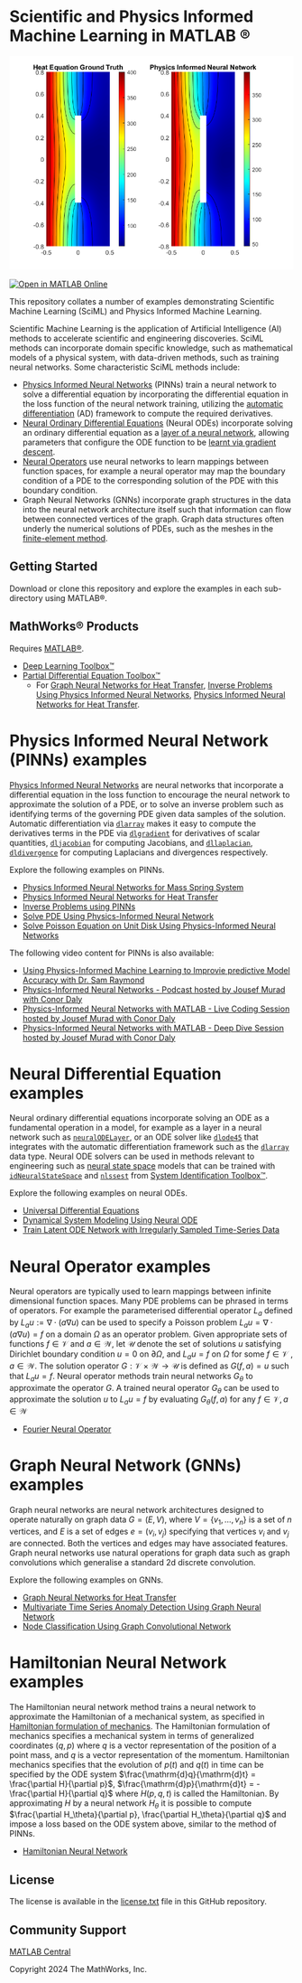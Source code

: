 # Scientific and Physics Informed Machine Learning in MATLAB &reg;

![plot of heat equation solution and physics informed neural network approximation](./ref/heat.png)

[![Open in MATLAB Online](https://www.mathworks.com/images/responsive/global/open-in-matlab-online.svg)](https://matlab.mathworks.com/open/github/v1?repo=matlab-deep-learning/SciML-and-Physics-Informed-Machine-Learning-Examples)

This repository collates a number of examples demonstrating Scientific Machine Learning (SciML) and Physics Informed Machine Learning.

Scientific Machine Learning is the application of Artificial Intelligence (AI) methods to accelerate scientific and engineering discoveries. SciML methods can incorporate domain specific knowledge, such as mathematical models of a physical system, with data-driven methods, such as training neural networks. Some characteristic SciML methods include:

* [Physics Informed Neural Networks](https://doi.org/10.1016/j.jcp.2018.10.045) (PINNs) train a neural network to solve a differential equation by incorporating the differential equation in the loss function of the neural network training, utilizing the [automatic differentiation](https://uk.mathworks.com/help/deeplearning/ug/deep-learning-with-automatic-differentiation-in-matlab.html) (AD) framework to compute the required derivatives.
* [Neural Ordinary Differential Equations](https://arxiv.org/abs/1806.07366) (Neural ODEs) incorporate solving an ordinary differential equation as a [layer of a neural network](https://uk.mathworks.com/help/deeplearning/ref/nnet.cnn.layer.neuralodelayer.html), allowing parameters that configure the ODE function to be [learnt via gradient descent](https://uk.mathworks.com/help/deeplearning/ref/trainnet.html).
* [Neural Operators](https://www.jmlr.org/papers/volume24/21-1524/21-1524.pdf) use neural networks to learn mappings between function spaces, for example a neural operator may map the boundary condition of a PDE to the corresponding solution of the PDE with this boundary condition.
* Graph Neural Networks (GNNs) incorporate graph structures in the data into the neural network architecture itself such that information can flow between connected vertices of the graph. Graph data structures often underly the numerical solutions of PDEs, such as the meshes in the [finite-element method](https://uk.mathworks.com/help/pde/ug/basics-of-the-finite-element-method.html).

## Getting Started

Download or clone this repository and explore the examples in each sub-directory using MATLAB&reg;.

## MathWorks&reg; Products

Requires [MATLAB&reg;](https://uk.mathworks.com/products/matlab.html).
* [Deep Learning Toolbox&trade;](https://uk.mathworks.com/products/deep-learning.html)
* [Partial Differential Equation Toolbox&trade;](https://uk.mathworks.com/products/pde.html)
  * For [Graph Neural Networks for Heat Transfer](./graph-neural-network-for-heat-transfer-problem/), [Inverse Problems Using Physics Informed Neural Networks](./inverse-problems-using-physics-informed-neural-networks/), [Physics Informed Neural Networks for Heat Transfer](./physics-informed-neural-networks-for-heat-transfer/).

# Physics Informed Neural Network (PINNs) examples

[Physics Informed Neural Networks](https://uk.mathworks.com/discovery/physics-informed-neural-networks.html) are neural networks that incorporate a differential equation in the loss function to encourage the neural network to approximate the solution of a PDE, or to solve an inverse problem such as identifying terms of the governing PDE given data samples of the solution. Automatic differentiation via [`dlarray`](https://uk.mathworks.com/help/deeplearning/ref/dlarray.html) makes it easy to compute the derivatives terms in the PDE via [`dlgradient`](https://uk.mathworks.com/help/deeplearning/ref/dlarray.dlgradient.html) for derivatives of scalar quantities, [`dljacobian`](https://uk.mathworks.com/help/deeplearning/ref/dlarray.dljacobian.html) for computing Jacobians, and [`dllaplacian`](https://uk.mathworks.com/help/deeplearning/ref/dlarray.dllaplacian.html), [`dldivergence`](https://uk.mathworks.com/help/deeplearning/ref/dlarray.dldivergence.html) for computing Laplacians and divergences respectively.

Explore the following examples on PINNs.

* [Physics Informed Neural Networks for Mass Spring System](./physics-informed-neural-networks-for-mass-spring-system/)
* [Physics Informed Neural Networks for Heat Transfer](./physics-informed-neural-networks-for-heat-transfer/)
* [Inverse Problems using PINNs](./inverse-problems-using-physics-informed-neural-networks/)
* [Solve PDE Using Physics-Informed Neural Network](https://uk.mathworks.com/help/deeplearning/ug/solve-partial-differential-equations-with-lbfgs-method-and-deep-learning.html)
* [Solve Poisson Equation on Unit Disk Using Physics-Informed Neural Networks](https://uk.mathworks.com/help/pde/ug/solve-poisson-equation-on-unit-disk-using-pinn.html)

The following video content for PINNs is also available:

* [Using Physics-Informed Machine Learning to Improvie predictive Model Accuracy with Dr. Sam Raymond](https://uk.mathworks.com/company/user_stories/case-studies/using-physics-informed-machine-learning-to-improve-predictive-model-accuracy.html)
* [Physics-Informed Neural Networks - Podcast hosted by Jousef Murad with Conor Daly](https://youtu.be/eKzHKGVIZMk?feature=shared)
* [Physics-Informed Neural Networks with MATLAB - Live Coding Session hosted by Jousef Murad with Conor Daly](https://www.youtube.com/live/7ZdALJ2bIKA?feature=shared)
* [Physics-Informed Neural Networks with MATLAB - Deep Dive Session hosted by Jousef Murad with Conor Daly](https://youtu.be/RTR_RklvAUQ?feature=shared)

# Neural Differential Equation examples

Neural ordinary differential equations incorporate solving an ODE as a fundamental operation in a model, for example as a layer in a neural network such as [`neuralODELayer`](https://uk.mathworks.com/help/deeplearning/ref/nnet.cnn.layer.neuralodelayer.html), or an ODE solver like [`dlode45`](https://uk.mathworks.com/help/deeplearning/ref/dlarray.dlode45.html) that integrates with the automatic differentiation framework such as the [`dlarray`](https://uk.mathworks.com/help/deeplearning/ref/dlarray.html) data type. Neural ODE solvers can be used in methods relevant to engineering such as [neural state space](https://uk.mathworks.com/help/ident/ug/what-are-neural-state-space-models.html) models that can be trained with [`idNeuralStateSpace`](https://uk.mathworks.com/help/ident/ref/idneuralstatespace.html) and [`nlssest`](https://uk.mathworks.com/help/ident/ref/nlssest.html) from [System Identification Toolbox&trade;](https://www.mathworks.com/products/sysid.html).

Explore the following examples on neural ODEs.

* [Universal Differential Equations](./universal-differential-equations/)
* [Dynamical System Modeling Using Neural ODE](https://uk.mathworks.com/help/deeplearning/ug/dynamical-system-modeling-using-neural-ode.html)
* [Train Latent ODE Network with Irregularly Sampled Time-Series Data](https://uk.mathworks.com/help/deeplearning/ug/train-latent-ode-network-with-irregularly-sampled-time-series-data.html)

# Neural Operator examples

Neural operators are typically used to learn mappings between infinite dimensional function spaces. Many PDE problems can be phrased in terms of operators. For example the parameterised differential operator $L_a$ defined by $L_a u := \nabla \cdot \left(a \nabla u\right)$ can be used to specify a Poisson problem $L_a u  = \nabla \cdot \left(a \nabla u \right) = f$ on a domain $\Omega$ as an operator problem. Given appropriate sets of functions $f \in \mathcal{V}$ and $a \in \mathcal{W}$, let $\mathcal{U}$ denote the set of solutions $u$ satisfying Dirichlet boundary condition $u = 0$ on $\partial \Omega$, and $L_a u = f$ on $\Omega$ for some $f \in \mathcal{V}$ , $a \in\mathcal{W}$. The solution operator $G:\mathcal{V} \times \mathcal{W} \rightarrow \mathcal{U}$ is defined as $G(f,a)= u$ such that $L_a u = f$.  Neural operator methods train neural networks $G_\theta$ to approximate the operator $G$. A trained neural operator $G_\theta$ can be used to approximate the solution $u$ to $L_a u = f$ by evaluating $G_\theta (f,a)$ for any $f \in \mathcal{V}, a \in \mathcal{W}$

* [Fourier Neural Operator](./fourier-neural-operator/)

# Graph Neural Network (GNNs) examples

Graph neural networks are neural network architectures designed to operate naturally on graph data $G = (E,V)$, where $V = \{v_1, \ldots, v_n\}$ is a set of $n$ vertices, and $E$ is a set of edges $e = (v_i,v_j)$ specifying that vertices $v_i$ and $v_j$ are connected. Both the vertices and edges may have associated features. Graph neural networks use natural operations for graph data such as graph convolutions which generalise a standard 2d discrete convolution. 

Explore the following examples on GNNs.

* [Graph Neural Networks for Heat Transfer](./graph-neural-network-for-heat-transfer-problem/)
* [Multivariate Time Series Anomaly Detection Using Graph Neural Network](https://uk.mathworks.com/help/deeplearning/ug/multivariate-time-series-anomaly-detection-using-graph-neural-network.html)
* [Node Classification Using Graph Convolutional Network](https://uk.mathworks.com/help/deeplearning/ug/node-classification-using-graph-convolutional-network.html)

# Hamiltonian Neural Network examples

The Hamiltonian neural network method trains a neural network to approximate the Hamiltonian of a mechanical system, as specified in [Hamiltonian formulation of mechanics](https://en.wikipedia.org/wiki/Hamiltonian_mechanics). The Hamiltonian formulation of mechanics specifies a mechanical system in terms of generalized coordinates $(q,p)$ where $q$ is a vector representation of the position of a point mass, and $q$ is a vector representation of the momentum. Hamiltonian mechanics specifies that the evolution of $p(t)$ and $q(t)$ in time can be specified by the ODE system $\frac{\mathrm{d}q}{\mathrm{d}t} = \frac{\partial H}{\partial p}$, $\frac{\mathrm{d}p}{\mathrm{d}t} = - \frac{\partial H}{\partial q}$ where $H(p,q,t)$ is called the Hamiltonian. By approximating $H$ by a neural network $H_\theta$ it is possible to compute $\frac{\partial H_\theta}{\partial p}, \frac{\partial H_\theta}{\partial q}$ and impose a loss based on the ODE system above, similar to the method of PINNs. 

* [Hamiltonian Neural Network](./hamiltonian-neural-network/)

## License
The license is available in the [license.txt](./license.txt) file in this GitHub repository.

## Community Support
[MATLAB Central](https://www.mathworks.com/matlabcentral)

Copyright 2024 The MathWorks, Inc.
